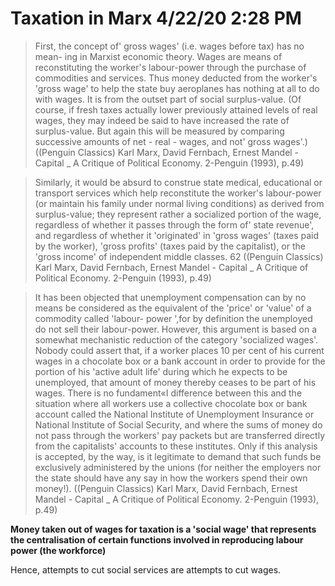 Taxation in Marx 4/22/20 2:28 PM
========================

> First, the concept of' gross wages' (i.e. wages before tax) has no mean-  ing in Marxist economic theory. Wages are means of reconstituting the  worker's labour-power through the purchase of commodities and   services. Thus money deducted from the worker's 'gross wage' to help   the state buy aeroplanes has nothing at all to do with wages. It is from   the outset part of social surplus-value. (Of course, if fresh taxes actually   lower previously attained levels of real wages, they may indeed be said   to have increased the rate of surplus-value. But again this will be   measured by comparing successive amounts of net - real - wages, and   not' gross wages'.) 
((Penguin Classics) Karl Marx, David Fernbach, Ernest Mandel - Capital _ A Critique of Political Economy. 2-Penguin (1993), p.49)

> Similarly, it would be absurd to construe state medical, educational   or transport services which help reconstitute the worker's labour-power   (or maintain his family under normal living conditions) as derived from   surplus-value; they represent rather a socialized portion of the wage,   regardless of whether it passes through the form of' state revenue', and   regardless of whether it 'originated' in 'gross wages' (taxes paid by the   worker), 'gross profits' (taxes paid by the capitalist), or the 'gross   income' of independent middle classes. 62
((Penguin Classics) Karl Marx, David Fernbach, Ernest Mandel - Capital _ A Critique of Political Economy. 2-Penguin (1993), p.49)

> It has been objected that unemployment compensation can by no means be   considered as the equivalent of the 'price' or 'value' of a commodity called 'labour-  power ',for by definition the unemployed do not sell their labour-power. However,   this argument is based on a somewhat mechanistic reduction of the category   'socialized wages'. Nobody could assert that, if a worker places 10 per cent of his   current wages in a chocolate box or a bank account in order to provide for the   portion of his 'active adult life' during which he expects to be unemployed, that   amount of money thereby ceases to be part of his wages. There is no fundament«I   difference between this and the situation where all workers use a collective chocolate   box or bank account called the National Institute of Unemployment Insurance or   National Institute of Social Security, and where the sums of money do not pass   through the workers' pay packets but are transferred directly from the capitalists'   accounts to these institutes. Only if this analysis is accepted, by the way, is it   legitimate to demand that such funds be exclusively administered by the unions (for   neither the employers nor the state should have any say in how the workers spend   their own money!). 
((Penguin Classics) Karl Marx, David Fernbach, Ernest Mandel - Capital _ A Critique of Political Economy. 2-Penguin (1993), p.49)

**Money taken out of wages for taxation is a 'social wage' that represents the centralisation of certain functions involved in reproducing labour power (the workforce)**

Hence, attempts to cut social services are attempts to cut wages.